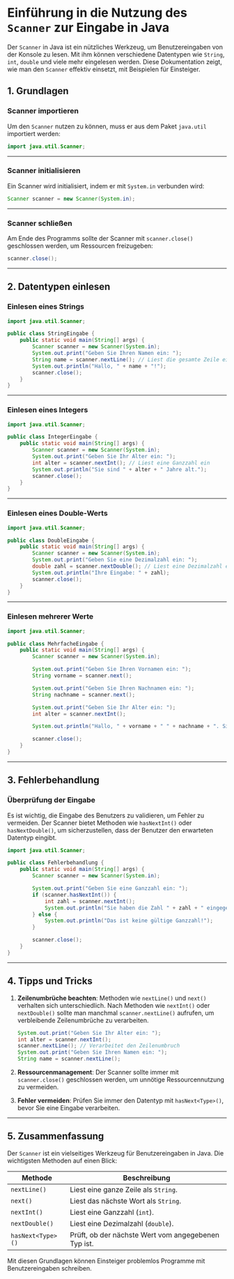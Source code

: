 # Einführung in die Nutzung des `Scanner` zur Eingabe in Java

Der `Scanner` in Java ist ein nützliches Werkzeug, um Benutzereingaben von der Konsole zu lesen. Mit ihm können verschiedene Datentypen wie `String`, `int`, `double` und viele mehr eingelesen werden. Diese Dokumentation zeigt, wie man den `Scanner` effektiv einsetzt, mit Beispielen für Einsteiger.

## 1. Grundlagen

### Scanner importieren

Um den `Scanner` nutzen zu können, muss er aus dem Paket `java.util` importiert werden:

```java
import java.util.Scanner;
```

---

### Scanner initialisieren

Ein Scanner wird initialisiert, indem er mit `System.in` verbunden wird:

```java
Scanner scanner = new Scanner(System.in);
```

---

### Scanner schließen

Am Ende des Programms sollte der Scanner mit `scanner.close()` geschlossen werden, um Ressourcen freizugeben:

```java
scanner.close();
```

---

## 2. Datentypen einlesen

### Einlesen eines Strings

```java
import java.util.Scanner;

public class StringEingabe {
    public static void main(String[] args) {
        Scanner scanner = new Scanner(System.in);
        System.out.print("Geben Sie Ihren Namen ein: ");
        String name = scanner.nextLine(); // Liest die gesamte Zeile ein
        System.out.println("Hallo, " + name + "!");
        scanner.close();
    }
}
```

---

### Einlesen eines Integers

```java
import java.util.Scanner;

public class IntegerEingabe {
    public static void main(String[] args) {
        Scanner scanner = new Scanner(System.in);
        System.out.print("Geben Sie Ihr Alter ein: ");
        int alter = scanner.nextInt(); // Liest eine Ganzzahl ein
        System.out.println("Sie sind " + alter + " Jahre alt.");
        scanner.close();
    }
}
```

---

### Einlesen eines Double-Werts

```java
import java.util.Scanner;

public class DoubleEingabe {
    public static void main(String[] args) {
        Scanner scanner = new Scanner(System.in);
        System.out.print("Geben Sie eine Dezimalzahl ein: ");
        double zahl = scanner.nextDouble(); // Liest eine Dezimalzahl ein
        System.out.println("Ihre Eingabe: " + zahl);
        scanner.close();
    }
}
```

---

### Einlesen mehrerer Werte

```java
import java.util.Scanner;

public class MehrfacheEingabe {
    public static void main(String[] args) {
        Scanner scanner = new Scanner(System.in);

        System.out.print("Geben Sie Ihren Vornamen ein: ");
        String vorname = scanner.next();

        System.out.print("Geben Sie Ihren Nachnamen ein: ");
        String nachname = scanner.next();

        System.out.print("Geben Sie Ihr Alter ein: ");
        int alter = scanner.nextInt();

        System.out.println("Hallo, " + vorname + " " + nachname + ". Sie sind " + alter + " Jahre alt.");

        scanner.close();
    }
}
```

---

## 3. Fehlerbehandlung

### Überprüfung der Eingabe

Es ist wichtig, die Eingabe des Benutzers zu validieren, um Fehler zu vermeiden. Der Scanner bietet Methoden wie `hasNextInt()` oder `hasNextDouble()`, um sicherzustellen, dass der Benutzer den erwarteten Datentyp eingibt.

```java
import java.util.Scanner;

public class Fehlerbehandlung {
    public static void main(String[] args) {
        Scanner scanner = new Scanner(System.in);

        System.out.print("Geben Sie eine Ganzzahl ein: ");
        if (scanner.hasNextInt()) {
            int zahl = scanner.nextInt();
            System.out.println("Sie haben die Zahl " + zahl + " eingegeben.");
        } else {
            System.out.println("Das ist keine gültige Ganzzahl!");
        }

        scanner.close();
    }
}
```

---

## 4. Tipps und Tricks

1. **Zeilenumbrüche beachten**: Methoden wie `nextLine()` und `next()` verhalten sich unterschiedlich. Nach Methoden wie `nextInt()` oder `nextDouble()` sollte man manchmal `scanner.nextLine()` aufrufen, um verbleibende Zeilenumbrüche zu verarbeiten.
   
   ```java
   System.out.print("Geben Sie Ihr Alter ein: ");
   int alter = scanner.nextInt();
   scanner.nextLine(); // Verarbeitet den Zeilenumbruch
   System.out.print("Geben Sie Ihren Namen ein: ");
   String name = scanner.nextLine();
   ```

2. **Ressourcenmanagement**: Der Scanner sollte immer mit `scanner.close()` geschlossen werden, um unnötige Ressourcennutzung zu vermeiden.

3. **Fehler vermeiden**: Prüfen Sie immer den Datentyp mit `hasNext<Type>()`, bevor Sie eine Eingabe verarbeiten.

---

## 5. Zusammenfassung

Der `Scanner` ist ein vielseitiges Werkzeug für Benutzereingaben in Java. Die wichtigsten Methoden auf einen Blick:

| Methode         | Beschreibung                           |
|-----------------|---------------------------------------|
| `nextLine()`    | Liest eine ganze Zeile als `String`.   |
| `next()`        | Liest das nächste Wort als `String`.   |
| `nextInt()`     | Liest eine Ganzzahl (`int`).           |
| `nextDouble()`  | Liest eine Dezimalzahl (`double`).     |
| `hasNext<Type>()` | Prüft, ob der nächste Wert vom angegebenen Typ ist. |

Mit diesen Grundlagen können Einsteiger problemlos Programme mit Benutzereingaben schreiben.
